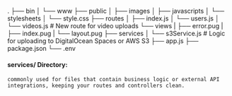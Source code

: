 .
├── bin
│ └── www
├── public
│ ├── images
│ ├── javascripts
│ └── stylesheets
│ └── style.css
├── routes
│ ├── index.js
│ └── users.js
│ └── videos.js # New route for video uploads
└── views
| ├── error.pug
| ├── index.pug
| └── layout.pug
├── services
│ └── s3Service.js # Logic for uploading to DigitalOcean Spaces or AWS S3
├── app.js
├── package.json
└── .env

#### services/ Directory:

    commonly used for files that contain business logic or external API integrations, keeping your routes and controllers clean.

